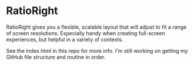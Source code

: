# RatioRight

RatioRight gives you a flexible, scalable layout that will adjust to fit a range of screen resolutions. Especially handy when creating full-screen experiences, but helpful in a variety of contexts.

See the index.html in this repo for more info. I'm still working on getting my GitHub file structure and routine in order.